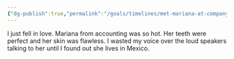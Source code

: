```yaml
---
{"dg-publish":true,"permalink":"/goals/timelines/met-mariana-at-company-party/","tags":["timeline","crush"],"created":"","updated":""}
---
```



I just fell in love. Mariana from accounting was so hot. Her teeth were perfect and her skin was flawless. I wasted my voice over the loud speakers talking to her until I found out she lives in Mexico.
